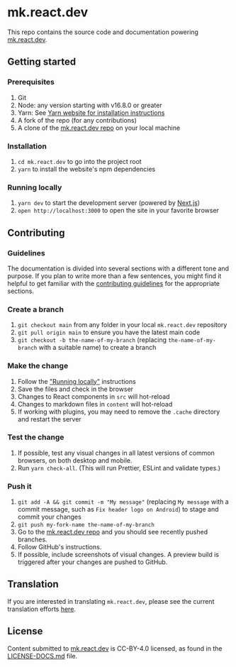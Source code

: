 # mk.react.dev

This repo contains the source code and documentation powering [mk.react.dev](https://mk.react.dev/).

## Getting started

### Prerequisites

1. Git
1. Node: any version starting with v16.8.0 or greater
1. Yarn: See [Yarn website for installation instructions](https://yarnpkg.com/lang/en/docs/install/)
1. A fork of the repo (for any contributions)
1. A clone of the [mk.react.dev repo](https://github.com/reactjs/mk.react.dev) on your local machine

### Installation

1. `cd mk.react.dev` to go into the project root
3. `yarn` to install the website's npm dependencies

### Running locally

1. `yarn dev` to start the development server (powered by [Next.js](https://nextjs.org/))
1. `open http://localhost:3000` to open the site in your favorite browser

## Contributing

### Guidelines

The documentation is divided into several sections with a different tone and purpose. If you plan to write more than a few sentences, you might find it helpful to get familiar with the [contributing guidelines](https://github.com/reactjs/mk.react.dev/blob/main/CONTRIBUTING.md#guidelines-for-text) for the appropriate sections.

### Create a branch

1. `git checkout main` from any folder in your local `mk.react.dev` repository
1. `git pull origin main` to ensure you have the latest main code
1. `git checkout -b the-name-of-my-branch` (replacing `the-name-of-my-branch` with a suitable name) to create a branch

### Make the change

1. Follow the ["Running locally"](#running-locally) instructions
1. Save the files and check in the browser
  1. Changes to React components in `src` will hot-reload
  1. Changes to markdown files in `content` will hot-reload
  1. If working with plugins, you may need to remove the `.cache` directory and restart the server

### Test the change

1. If possible, test any visual changes in all latest versions of common browsers, on both desktop and mobile.
2. Run `yarn check-all`. (This will run Prettier, ESLint and validate types.)

### Push it

1. `git add -A && git commit -m "My message"` (replacing `My message` with a commit message, such as `Fix header logo on Android`) to stage and commit your changes
1. `git push my-fork-name the-name-of-my-branch`
1. Go to the [mk.react.dev repo](https://github.com/reactjs/mk.react.dev) and you should see recently pushed branches.
1. Follow GitHub's instructions.
1. If possible, include screenshots of visual changes. A preview build is triggered after your changes are pushed to GitHub.

## Translation

If you are interested in translating `mk.react.dev`, please see the current translation efforts [here](https://github.com/reactjs/mk.react.dev/issues/4135).

## License
Content submitted to [mk.react.dev](https://mk.react.dev/) is CC-BY-4.0 licensed, as found in the [LICENSE-DOCS.md](https://github.com/reactjs/mk.react.dev/blob/main/LICENSE-DOCS.md) file.
